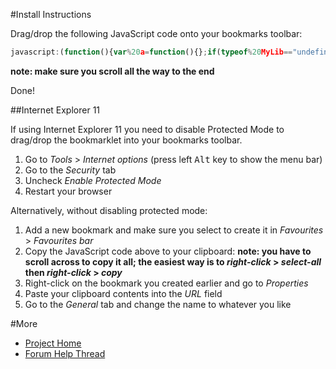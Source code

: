 #Install Instructions

Drag/drop the following JavaScript code onto your bookmarks toolbar:
```javascript
javascript:(function(){var%20a=function(){};if(typeof%20MyLib=="undefined"){var%20b=["https://ajax.googleapis.com/ajax/libs/jquery/1/jquery.min.js","https://raw.githubusercontent.com/akiller/ocuk-shopping-cart-to-forum-converter/master/ocuk.js"];var%20c=function(){if(b.length>0){var%20d=document.createElement("script");d.src=b.shift();document.body.appendChild(d);var%20e=false;d.onload=d.onreadystatechange=function(){if(!e&&(!this.readyState||this.readyState=="loaded"||this.readyState=="complete")){e=true;d.onload=d.onreadystatechange=null;c()}}}else{a()}};c()}else{a()}})()
```
**note: make sure you scroll all the way to the end**

Done!

##Internet Explorer 11

If using Internet Explorer 11 you need to disable Protected Mode to drag/drop the bookmarklet into your bookmarks toolbar.

1. Go to *Tools* > *Internet options* (press left <kbd>Alt</kbd> key to show the menu bar)
2. Go to the *Security* tab
3. Uncheck *Enable Protected Mode*
4. Restart your browser

Alternatively, without disabling protected mode:

1. Add a new bookmark and make sure you select to create it in *Favourites* > *Favourites bar*
2. Copy the JavaScript code above to your clipboard: __note: you have to scroll across to copy it all; the easiest way is to *right-click* > *select-all* then *right-click* > *copy*__
3. Right-click on the bookmark you created earlier and go to *Properties*
4. Paste your clipboard contents into the *URL* field
5. Go to the *General* tab and change the name to whatever you like

#More
* [Project Home](https://github.com/akiller/ocuk-shopping-cart-to-forum-converter)
* [Forum Help Thread](http://forums.overclockers.co.uk/showthread.php?p=21195107)